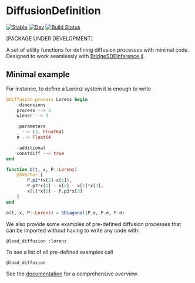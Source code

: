 # DiffusionDefinition

[![Stable](https://img.shields.io/badge/docs-stable-blue.svg)](https://diffusionbayes.github.io/DiffusionDefinition.jl/stable)
[![Dev](https://img.shields.io/badge/docs-dev-blue.svg)](https://diffusionbayes.github.io/DiffusionDefinition.jl/dev)
[![Build Status](https://travis-ci.com/mmider/DiffusionDefinition.jl.svg?branch=master)](https://travis-ci.com/mmider/DiffusionDefinition.jl)

[PACKAGE UNDER DEVELOPMENT]

A set of utility functions for defining diffusion processes with minimal code. Designed to work seamlessly with [BridgeSDEInference.jl](https://github.com/mmider/BridgeSDEInference.jl).

## Minimal example
For instance, to define a Lorenz system it is enough to write
```julia
@diffusion_process Lorenz begin
    :dimensions
    process --> 3
    wiener --> 3

    :parameters
    _ --> (3, Float64)
    σ --> Float64

    :additional
    constdiff --> true
end

function b(t, x, P::Lorenz)
    @SVector [
        P.p1*(x[2]-x[1]),
        P.p2*x[1] - x[2] - x[1]*x[3],
        x[1]*x[2] - P.p3*x[3]
    ]
end

σ(t, x, P::Lorenz) = SDiagonal(P.σ, P.σ, P.σ)
```
We also provide some examples of pre-defined diffusion processes that can be
imported without having to write any code with:
```
@load_diffusion :lorenz
```
To see a list of all pre-defined examples call
```
@load_diffusion
```
See the [documentation](https://diffusionbayes.github.io/DiffusionDefinition.jl/stable)
for a comprehensive overview.
